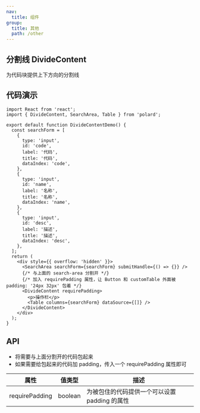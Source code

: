 ```yaml
---
nav:
  title: 组件
group:
  title: 其他
  path: /other
---
```


## 分割线 DivideContent

为代码块提供上下方向的分割线

## 代码演示

```tsx
import React from 'react';
import { DivideContent, SearchArea, Table } from 'polard';

export default function DivideContentDemo() {
  const searchForm = [
    {
      type: 'input',
      id: 'code',
      label: '代码',
      title: '代码',
      dataIndex: 'code',
    },
    {
      type: 'input',
      id: 'name',
      label: '名称',
      title: '名称',
      dataIndex: 'name',
    },
    {
      type: 'input',
      id: 'desc',
      label: '描述',
      title: '描述',
      dataIndex: 'desc',
    },
  ];
  return (
    <div style={{ overflow: 'hidden' }}>
      <SearchArea searchForm={searchForm} submitHandle={() => {}} />
      {/* 与上面的 search-area 分割开 */}
      {/* 加入 requirePadding 属性，让 Button 和 customTable 外面被 padding: '24px 32px' 包着 */}
      <DivideContent requirePadding>
        <p>操作栏</p>
        <Table columns={searchForm} dataSource={[]} />
      </DivideContent>
    </div>
  );
}
```

## API

- 将需要与上面分割开的代码包起来
- 如果需要给包起来的代码加 padding，传入一个 requirePadding 属性即可

| 属性           | 值类型  | 描述                                          |
| -------------- | ------- | --------------------------------------------- |
| requirePadding | boolean | 为被包住的代码提供一个可以设置 padding 的属性 |
